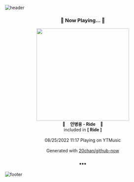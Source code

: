 ![header](https://capsule-render.vercel.app/api?type=wave&height=170&section=header&text=Hi.%20I'm%20SHIFT&fontColor=090707&fontAlignX=45&fontAlignY=65&fontSize=100)

<h3 align="center">🎵 Now Playing... 🎵</h3>
<p align="center">
  <a href="https://music.youtube.com/watch?v=wwq6KhOnVLQ">
    <img width="300" src="https://lh3.googleusercontent.com/VOP2pfxcRa222MYE6AiKhftbpoS1Xh_A96w68ySx_nu-vyaTStsTCEmEmzuh-mtfHCnV1Oa7OACK6Aeb">
  </a>
  <br>
  🎵&nbsp&nbsp&nbsp <b>안병웅 - Ride</b> &nbsp&nbsp&nbsp🎵
  <br>
  included in <b>[ Ride ]</b>
  
  <br />
  <br />
  08/25/2022 11:17 Playing on YTMusic
  <br />
  <br />
  Generated with <a href="https://github.com/20chan/github-now">20chan/github-now</a>
</p>

<h3 align="center">•••</h3>

![footer](https://capsule-render.vercel.app/api?type=wave&height=150&section=footer)
